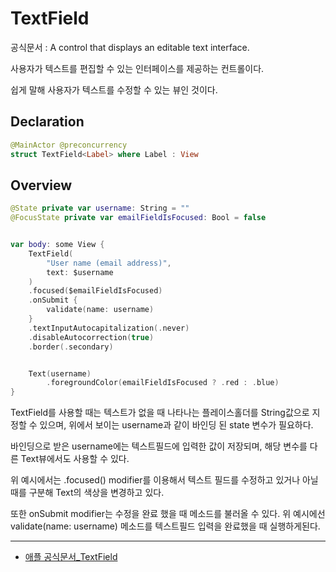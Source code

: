 # TextField
공식문서 :
     A control that displays an editable text interface.

사용자가 텍스트를 편집할 수 있는 인터페이스를 제공하는 컨트롤이다.

쉽게 말해 사용자가 텍스트를 수정할 수 있는 뷰인 것이다.

## Declaration
```swift
@MainActor @preconcurrency
struct TextField<Label> where Label : View
```

## Overview
```swift
@State private var username: String = ""
@FocusState private var emailFieldIsFocused: Bool = false


var body: some View {
    TextField(
        "User name (email address)",
        text: $username
    )
    .focused($emailFieldIsFocused)
    .onSubmit {
        validate(name: username)
    }
    .textInputAutocapitalization(.never)
    .disableAutocorrection(true)
    .border(.secondary)


    Text(username)
        .foregroundColor(emailFieldIsFocused ? .red : .blue)
}
```
TextField를 사용할 때는 텍스트가 없을 때 나타나는 플레이스홀더를 String값으로 지정할 수 있으며, 위에서 보이는 username과 같이 바인딩 된 state 변수가 필요하다.

바인딩으로 받은 username에는 텍스트필드에 입력한 값이 저장되며, 해당 변수를 다른 Text뷰에서도 사용할 수 있다.

위 예시에서는 .focused() modifier를 이용해서 텍스트 필드를 수정하고 있거나 아닐 때를 구분해 Text의 색상을 변경하고 있다.

또한 onSubmit modifier는 수정을 완료 했을 때 메소드를 불러올 수 있다. 위 예시에선 validate(name: username) 메소드를 텍스트필드 입력을 완료했을 때 실행하게된다.

***
- [애플 공식문서_TextField](https://developer.apple.com/documentation/swiftUI/textfield) 
